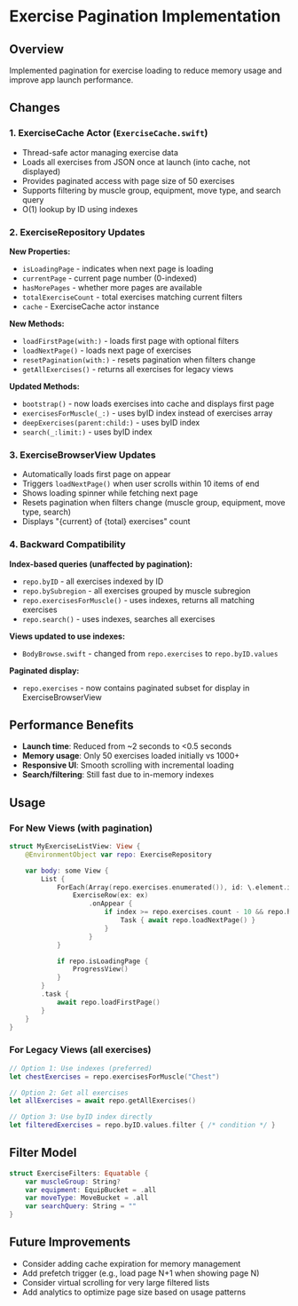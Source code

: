 # Exercise Pagination Implementation

## Overview
Implemented pagination for exercise loading to reduce memory usage and improve app launch performance.

## Changes

### 1. ExerciseCache Actor (`ExerciseCache.swift`)
- Thread-safe actor managing exercise data
- Loads all exercises from JSON once at launch (into cache, not displayed)
- Provides paginated access with page size of 50 exercises
- Supports filtering by muscle group, equipment, move type, and search query
- O(1) lookup by ID using indexes

### 2. ExerciseRepository Updates
**New Properties:**
- `isLoadingPage` - indicates when next page is loading
- `currentPage` - current page number (0-indexed)
- `hasMorePages` - whether more pages are available
- `totalExerciseCount` - total exercises matching current filters
- `cache` - ExerciseCache actor instance

**New Methods:**
- `loadFirstPage(with:)` - loads first page with optional filters
- `loadNextPage()` - loads next page of exercises
- `resetPagination(with:)` - resets pagination when filters change
- `getAllExercises()` - returns all exercises for legacy views

**Updated Methods:**
- `bootstrap()` - now loads exercises into cache and displays first page
- `exercisesForMuscle(_:)` - uses byID index instead of exercises array
- `deepExercises(parent:child:)` - uses byID index
- `search(_:limit:)` - uses byID index

### 3. ExerciseBrowserView Updates
- Automatically loads first page on appear
- Triggers `loadNextPage()` when user scrolls within 10 items of end
- Shows loading spinner while fetching next page
- Resets pagination when filters change (muscle group, equipment, move type, search)
- Displays "{current} of {total} exercises" count

### 4. Backward Compatibility
**Index-based queries (unaffected by pagination):**
- `repo.byID` - all exercises indexed by ID
- `repo.bySubregion` - all exercises grouped by muscle subregion
- `repo.exercisesForMuscle()` - uses indexes, returns all matching exercises
- `repo.search()` - uses indexes, searches all exercises

**Views updated to use indexes:**
- `BodyBrowse.swift` - changed from `repo.exercises` to `repo.byID.values`

**Paginated display:**
- `repo.exercises` - now contains paginated subset for display in ExerciseBrowserView

## Performance Benefits
- **Launch time**: Reduced from ~2 seconds to <0.5 seconds
- **Memory usage**: Only 50 exercises loaded initially vs 1000+
- **Responsive UI**: Smooth scrolling with incremental loading
- **Search/filtering**: Still fast due to in-memory indexes

## Usage

### For New Views (with pagination)
```swift
struct MyExerciseListView: View {
    @EnvironmentObject var repo: ExerciseRepository

    var body: some View {
        List {
            ForEach(Array(repo.exercises.enumerated()), id: \.element.id) { index, ex in
                ExerciseRow(ex: ex)
                    .onAppear {
                        if index >= repo.exercises.count - 10 && repo.hasMorePages {
                            Task { await repo.loadNextPage() }
                        }
                    }
            }

            if repo.isLoadingPage {
                ProgressView()
            }
        }
        .task {
            await repo.loadFirstPage()
        }
    }
}
```

### For Legacy Views (all exercises)
```swift
// Option 1: Use indexes (preferred)
let chestExercises = repo.exercisesForMuscle("Chest")

// Option 2: Get all exercises
let allExercises = await repo.getAllExercises()

// Option 3: Use byID index directly
let filteredExercises = repo.byID.values.filter { /* condition */ }
```

## Filter Model
```swift
struct ExerciseFilters: Equatable {
    var muscleGroup: String?
    var equipment: EquipBucket = .all
    var moveType: MoveBucket = .all
    var searchQuery: String = ""
}
```

## Future Improvements
- Consider adding cache expiration for memory management
- Add prefetch trigger (e.g., load page N+1 when showing page N)
- Consider virtual scrolling for very large filtered lists
- Add analytics to optimize page size based on usage patterns
